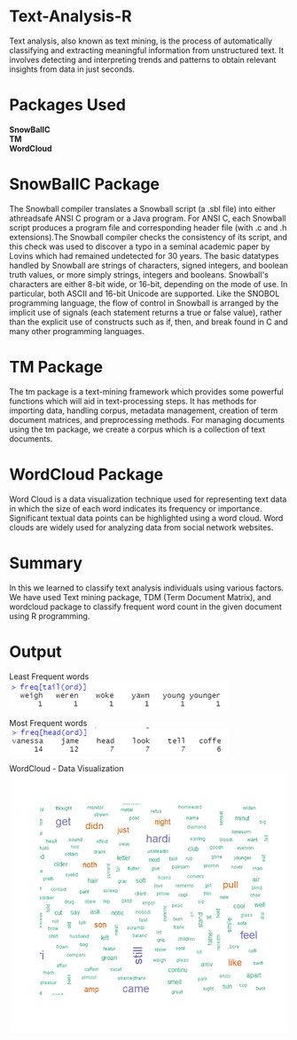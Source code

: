 # Text-Analysis-R
Text analysis, also known as text mining, is the process of automatically classifying and extracting meaningful information from unstructured text. It involves detecting and interpreting trends and patterns to obtain relevant insights from data in just seconds.

# Packages Used
<strong> SnowBallC </strong></br>
<strong> TM </strong></br>
<strong> WordCloud </strong>

# SnowBallC Package
The Snowball compiler translates a Snowball script (a .sbl file) into either athreadsafe ANSI C program or a Java program. For ANSI C, each Snowball script produces a program file and corresponding header file (with .c and .h extensions).The Snowball compiler checks the consistency of its script, and this check was used to discover a typo in a seminal academic paper by Lovins which had remained undetected for 30 years. The basic datatypes handled by Snowball are strings of characters, signed integers, and boolean truth values, or more simply strings, integers and booleans. Snowball's characters are either 8-bit wide, or 16-bit, depending on the mode of use. In particular, both ASCII and 16-bit Unicode are supported. Like the SNOBOL programming language, the flow of control in Snowball is arranged by the implicit use of signals (each statement returns a true or false value), rather than the explicit use of constructs such as if, then, and break found in C and many other programming languages.

# TM Package
The tm package is a text-mining framework which provides some powerful functions which will aid in text-processing steps. It has methods for importing data, handling corpus, metadata management, creation of term document matrices, and preprocessing methods. For managing documents using the tm package, we create a corpus which is a collection of text documents.

# WordCloud Package
Word Cloud is a data visualization technique used for representing text data in which the size of each word indicates its frequency or importance. Significant textual data points can be highlighted using a word cloud. Word clouds are widely used for analyzing data from social network websites.

# Summary
In this we learned to classify text analysis individuals using various factors. We have used Text mining package, TDM (Term Document Matrix), and wordcloud package to classify frequent word count in the given document using R programming.

# Output
Least Frequent words</br>
![](Output/Least%20Frequent.PNG)

Most Frequent words</br>
![](Output/Most%20Frequent.PNG)

WordCloud - Data Visualization</br>
![](Output/WordCloud.png)

